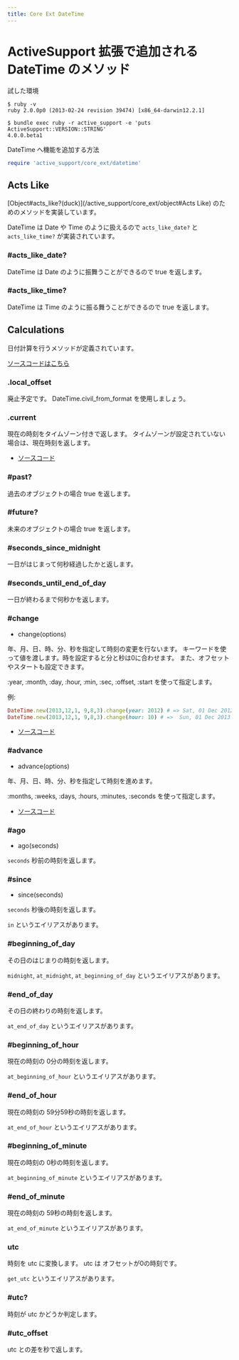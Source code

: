 ```yaml
---
title: Core Ext DateTime
---
```

ActiveSupport 拡張で追加される DateTime のメソッド
================================================================================

試した環境

```
$ ruby -v
ruby 2.0.0p0 (2013-02-24 revision 39474) [x86_64-darwin12.2.1]
```

```
$ bundle exec ruby -r active_support -e 'puts ActiveSupport::VERSION::STRING'
4.0.0.beta1
```

DateTime へ機能を追加する方法

```ruby
require 'active_support/core_ext/datetime'
```

Acts Like
--------------------------------------------------------------------------------

[Object#acts_like?(duck)](/active_support/core_ext/object#Acts Like) のためのメソッドを実装しています。

DateTime は Date や Time のように扱えるので `acts_like_date?` と `acts_like_time?` が実装されています。

### #acts_like_date?

DateTime は Date のように振舞うことができるので true を返します。

### #acts_like_time?

DateTime は Time のように振る舞うことができるので true を返します。

Calculations
--------------------------------------------------------------------------------

日付計算を行うメソッドが定義されています。

[ソースコードはこちら](https://github.com/rails/rails/blob/v4.0.0.beta1/activesupport/lib/active_support/core_ext/date_time/calculations.rb)

### .local_offset

廃止予定です。
DateTime.civil_from_format を使用しましょう。

### .current

現在の時刻をタイムゾーン付きで返します。
タイムゾーンが設定されていない場合は、現在時刻を返します。

* [ソースコード](https://github.com/rails/rails/blob/v4.0.0.beta1/activesupport/lib/active_support/core_ext/date_time/calculations.rb#L12-L18)

### #past?

過去のオブジェクトの場合 true を返します。


### #future?

未来のオブジェクトの場合 true を返します。

### #seconds_since_midnight

一日がはじまって何秒経過したかと返します。

### #seconds_until_end_of_day

一日が終わるまで何秒かを返します。

### #change

* change(options)

年、月、日、時、分、秒を指定して時刻の変更を行ないます。
キーワードを使って値を渡します。時を設定すると分と秒は0に合わせます。
また、オフセットやスタートも設定できます。

:year, :month, :day, :hour, :min, :sec, :offset, :start を使って指定します。

例:
```ruby
DateTime.new(2013,12,1, 9,8,3).change(year: 2012) # => Sat, 01 Dec 2012 09:08:03 +0000
DateTime.new(2013,12,1, 9,8,3).change(hour: 10) # =>  Sun, 01 Dec 2013 10:00:00 +0000
```

* [ソースコード](https://github.com/rails/rails/blob/v4.0.0.beta1/activesupport/lib/active_support/core_ext/date_time/calculations.rb#L44-L66)

### #advance

* advance(options)

年、月、日、時、分、秒を指定して時刻を進めます。

:months, :weeks, :days, :hours, :minutes, :seconds を使って指定します。

* [ソースコード](https://github.com/rails/rails/blob/v4.0.0.beta1/activesupport/lib/active_support/core_ext/date_time/calculations.rb#L68-L85)

### #ago

* ago(seconds)

`seconds` 秒前の時刻を返します。

### #since

* since(seconds)

`seconds` 秒後の時刻を返します。

`in` というエイリアスがあります。

### #beginning_of_day

その日のはじまりの時刻を返します。

`midnight`, `at_midnight`, `at_beginning_of_day` というエイリアスがあります。

### #end_of_day

その日の終わりの時刻を返します。

`at_end_of_day` というエイリアスがあります。

### #beginning_of_hour

現在の時刻の 0分の時刻を返します。

`at_beginning_of_hour` というエイリアスがあります。

### #end_of_hour

現在の時刻の 59分59秒の時刻を返します。

`at_end_of_hour` というエイリアスがあります。

### #beginning_of_minute

現在の時刻の 0秒の時刻を返します。

`at_beginning_of_minute` というエイリアスがあります。

### #end_of_minute

現在の時刻の 59秒の時刻を返します。

`at_end_of_minute` というエイリアスがあります。


### utc

時刻を utc に変換します。
utc は オフセットが0の時刻です。

`get_utc` というエイリアスがあります。


### #utc?

時刻が utc かどうか判定します。


### #utc_offset

utc との差を秒で返します。
